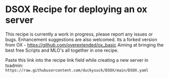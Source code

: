 # DSOX Recipe for deploying an ox server

This recipe is currently a work in progress, please report any issues or bugs. Enhancement suggestions are also welcomed.
Its a forked version from OX - https://github.com/overextended/ox_basic 
Aiming at bringing the best free Scripts and MLO's all together in one recipe. 

Paste this link into the recipe link field while creating a new server in txadmin:
`https://raw.githubusercontent.com/duckysuck/DSOX/main/DSOX.yaml`
